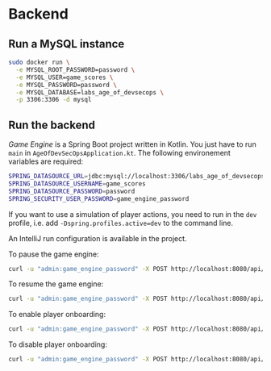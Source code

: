 # Backend

## Run a MySQL instance

```bash
sudo docker run \
  -e MYSQL_ROOT_PASSWORD=password \
  -e MYSQL_USER=game_scores \
  -e MYSQL_PASSWORD=password \
  -e MYSQL_DATABASE=labs_age_of_devsecops \
  -p 3306:3306 -d mysql
```

## Run the backend

*Game Engine* is a Spring Boot project written in Kotlin. You just have to run `main` in `AgeOfDevSecOpsApplication.kt`. The following environement
variables are required:

```bash
SPRING_DATASOURCE_URL=jdbc:mysql://localhost:3306/labs_age_of_devsecops
SPRING_DATASOURCE_USERNAME=game_scores
SPRING_DATASOURCE_PASSWORD=password
SPRING_SECURITY_USER_PASSWORD=game_engine_password
```

If you want to use a simulation of player actions, you need to run in the `dev` profile, i.e. add 
`-Dspring.profiles.active=dev` to the command line.

An IntelliJ run configuration is available in the project.

To pause the game engine:
```bash
curl -u "admin:game_engine_password" -X POST http://localhost:8080/api/admin/game/resume
```

To resume the game engine:
```bash
curl -u "admin:game_engine_password" -X POST http://localhost:8080/api/admin/game/pause
```

To enable player onboarding:
```bash
curl -u "admin:game_engine_password" -X POST http://localhost:8080/api/admin/onboarding/resume
```

To disable player onboarding:
```bash
curl -u "admin:game_engine_password" -X POST http://localhost:8080/api/admin/onboarding/pause
```
